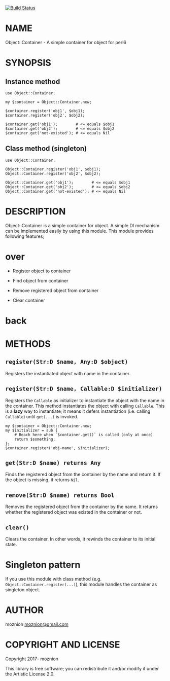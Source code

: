 [![Build Status](https://travis-ci.org/moznion/p6-Object-Container.svg?branch=master)](https://travis-ci.org/moznion/p6-Object-Container)

NAME
====

Object::Container - A simple container for object for perl6

SYNOPSIS
========

Instance method
---------------

    use Object::Container;

    my $container = Object::Container.new;

    $container.register('obj1', $obj1);
    $container.register('obj2', $obj2);

    $container.get('obj1');        # <= equals $obj1
    $container.get('obj2');        # <= equals $obj2
    $container.get('not-existed'); # <= equals Nil

Class method (singleton)
------------------------

    use Object::Container;

    Object::Container.register('obj1', $obj1);
    Object::Container.register('obj2', $obj2);

    Object::Container.get('obj1');        # <= equals $obj1
    Object::Container.get('obj2');        # <= equals $obj2
    Object::Container.get('not-existed'); # <= equals Nil

DESCRIPTION
===========

Object::Container is a simple container for object. A simple DI mechanism can be implemented easily by using this module. This module provides following features;

over
====



  * Register object to container

  * Find object from container

  * Remove registered object from container

  * Clear container

back
====



METHODS
=======

`register(Str:D $name, Any:D $object)`
--------------------------------------

Registers the instantiated object with name in the container.

`register(Str:D $name, Callable:D $initializer)`
------------------------------------------------

Registers the `Callable` as initializer to instantiate the object with the name in the container. This method instantiates the object with calling `Callable`. This is a **lazy** way to instantiate; it means it defers instantiation (i.e. calling `Callable`) until `get(...)` is invoked.

    my $container = Object::Container.new;
    my $initializer = sub {
        # Reach here when `$container.get()` is called (only at once)
        return $something;
    };
    $container.register('obj-name', $initializer);

`get(Str:D $name) returns Any`
------------------------------

Finds the registered object from the container by the name and return it. If the object is missing, it returns `Nil`.

`remove(Str:D $name) returns Bool`
----------------------------------

Removes the registered object from the container by the name. It returns whether the registered object was existed in the container or not.

`clear()`
---------

Clears the container. In other words, it rewinds the container to its initial state.

Singleton pattern
=================

If you use this module with class method (e.g. `Object::Container.register(...)`), this module handles the container as singleton object.

AUTHOR
======

moznion <moznion@gmail.com>

COPYRIGHT AND LICENSE
=====================

Copyright 2017- moznion

This library is free software; you can redistribute it and/or modify it under the Artistic License 2.0.
